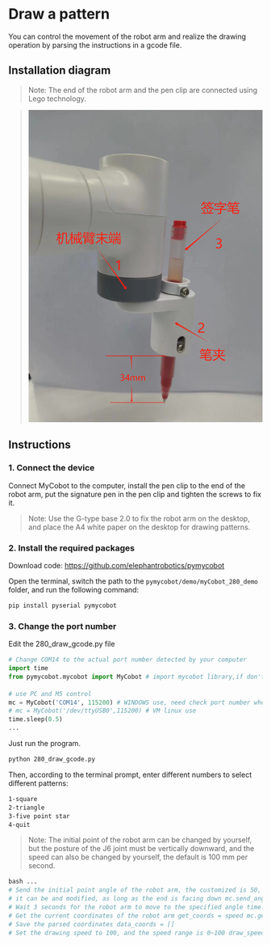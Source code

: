 # Draw a pattern

You can control the movement of the robot arm and realize the drawing operation by parsing the instructions in a gcode file.

## Installation diagram

> Note: The end of the robot arm and the pen clip are connected using Lego technology.

> <img src="../../../resource\3-FunctionsAndApplications\6.developmentGuide\python\draw/7.15.1.jpg" alt="7.1.1-1" style="zoom: 80%;" />

## Instructions

### 1. Connect the device

Connect MyCobot to the computer, install the pen clip to the end of the robot arm, put the signature pen in the pen clip and tighten the screws to fix it.

> Note: Use the G-type base 2.0 to fix the robot arm on the desktop, and place the A4 white paper on the desktop for drawing patterns.

### 2. Install the required packages

Download code: https://github.com/elephantrobotics/pymycobot

Open the terminal, switch the path to the `pymycobot/demo/myCobot_280_demo` folder, and run the following command:

```bash
pip install pyserial pymycobot
```

### 3. Change the port number

Edit the 280_draw_gcode.py file

```python
# Change COM14 to the actual port number detected by your computer
import time
from pymycobot.mycobot import MyCobot # import mycobot library,if don't have, first 'pip install pymycobot'

# use PC and M5 control
mc = MyCobot('COM14', 115200) # WINDOWS use, need check port number when you PC
# mc = MyCobot('/dev/ttyUSB0',115200) # VM linux use
time.sleep(0.5)
...
```
Just run the program.

```bash
python 280_draw_gcode.py
```

Then, according to the terminal prompt, enter different numbers to select different patterns:

```bash
1-square
2-triangle
3-five point star
4-quit
```

> Note: The initial point of the robot arm can be changed by yourself, but the posture of the J6 joint must be vertically downward, and the speed can also be changed by yourself, the default is 100 mm per second.

```python
bash ...
# Send the initial point angle of the robot arm, the customized is 50,
# it can be and modified, as long as the end is facing down mc.send_angles([0, -40, -130, 80, 0, 50], 50) 
# Wait 3 seconds for the robot arm to move to the specified angle time.sleep(3) 
# Get the current coordinates of the robot arm get_coords = speed mc.get_co ords() time.sleep(1.5) 
# Save the parsed coordinates data_coords = [] 
# Set the drawing speed to 100, and the speed range is 0~100 draw_speed = 100 ...

```